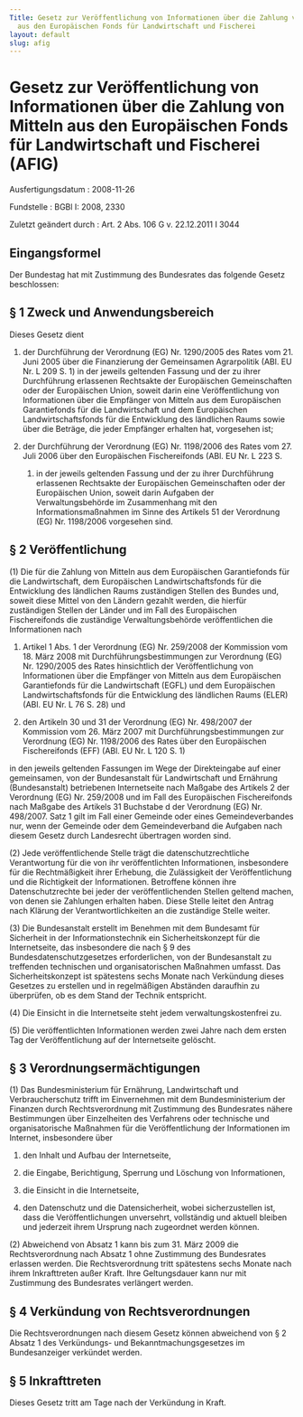 ```yaml
---
Title: Gesetz zur Veröffentlichung von Informationen über die Zahlung von Mitteln
  aus den Europäischen Fonds für Landwirtschaft und Fischerei
layout: default
slug: afig
---
```


# Gesetz zur Veröffentlichung von Informationen über die Zahlung von Mitteln aus den Europäischen Fonds für Landwirtschaft und Fischerei (AFIG)

Ausfertigungsdatum
:   2008-11-26

Fundstelle
:   BGBl I: 2008, 2330

Zuletzt geändert durch
:   Art. 2 Abs. 106 G v. 22.12.2011 I 3044


## Eingangsformel

Der Bundestag hat mit Zustimmung des Bundesrates das folgende Gesetz
beschlossen:


## § 1 Zweck und Anwendungsbereich

Dieses Gesetz dient

1.  der Durchführung der Verordnung (EG) Nr. 1290/2005 des Rates vom 21.
    Juni 2005 über die Finanzierung der Gemeinsamen Agrarpolitik (ABl. EU
    Nr. L 209 S. 1) in der jeweils geltenden Fassung und der zu ihrer
    Durchführung erlassenen Rechtsakte der Europäischen Gemeinschaften
    oder der Europäischen Union, soweit darin eine Veröffentlichung von
    Informationen über die Empfänger von Mitteln aus dem Europäischen
    Garantiefonds für die Landwirtschaft und dem Europäischen
    Landwirtschaftsfonds für die Entwicklung des ländlichen Raums sowie
    über die Beträge, die jeder Empfänger erhalten hat, vorgesehen ist;


2.  der Durchführung der Verordnung (EG) Nr. 1198/2006 des Rates vom 27.
    Juli 2006 über den Europäischen Fischereifonds (ABl. EU Nr. L 223 S.
    1) in der jeweils geltenden Fassung und der zu ihrer Durchführung
    erlassenen Rechtsakte der Europäischen Gemeinschaften oder der
    Europäischen Union, soweit darin Aufgaben der Verwaltungsbehörde im
    Zusammenhang mit den Informationsmaßnahmen im Sinne des Artikels 51
    der Verordnung (EG) Nr. 1198/2006 vorgesehen sind.





## § 2 Veröffentlichung

(1) Die für die Zahlung von Mitteln aus dem Europäischen Garantiefonds
für die Landwirtschaft, dem Europäischen Landwirtschaftsfonds für die
Entwicklung des ländlichen Raums zuständigen Stellen des Bundes und,
soweit diese Mittel von den Ländern gezahlt werden, die hierfür
zuständigen Stellen der Länder und im Fall des Europäischen
Fischereifonds die zuständige Verwaltungsbehörde veröffentlichen die
Informationen nach

1.  Artikel 1 Abs. 1 der Verordnung (EG) Nr. 259/2008 der Kommission vom
    18\. März 2008 mit Durchführungsbestimmungen zur Verordnung (EG) Nr.
    1290/2005 des Rates hinsichtlich der Veröffentlichung von
    Informationen über die Empfänger von Mitteln aus dem Europäischen
    Garantiefonds für die Landwirtschaft (EGFL) und dem Europäischen
    Landwirtschaftsfonds für die Entwicklung des ländlichen Raums (ELER)
    (ABl. EU Nr. L 76 S. 28) und


2.  den Artikeln 30 und 31 der Verordnung (EG) Nr. 498/2007 der Kommission
    vom 26. März 2007 mit Durchführungsbestimmungen zur Verordnung (EG)
    Nr. 1198/2006 des Rates über den Europäischen Fischereifonds (EFF)
    (ABl. EU Nr. L 120 S. 1)



in den jeweils geltenden Fassungen im Wege der Direkteingabe auf einer
gemeinsamen, von der Bundesanstalt für Landwirtschaft und Ernährung
(Bundesanstalt) betriebenen Internetseite nach Maßgabe des Artikels 2
der Verordnung (EG) Nr. 259/2008 und im
Fall des              Europäischen Fischereifonds nach Maßgabe des
Artikels 31 Buchstabe d der Verordnung (EG) Nr. 498/2007. Satz 1 gilt
im Fall einer Gemeinde oder eines Gemeindeverbandes nur, wenn der
Gemeinde oder dem Gemeindeverband die Aufgaben nach diesem Gesetz
durch Landesrecht übertragen worden sind.

(2) Jede veröffentlichende Stelle trägt die datenschutzrechtliche
Verantwortung für die von ihr veröffentlichten Informationen,
insbesondere für die Rechtmäßigkeit ihrer Erhebung, die Zulässigkeit
der Veröffentlichung und die Richtigkeit der Informationen. Betroffene
können ihre Datenschutzrechte bei jeder der veröffentlichenden Stellen
geltend machen, von denen sie Zahlungen erhalten haben. Diese Stelle
leitet den Antrag nach Klärung der Verantwortlichkeiten an die
zuständige Stelle weiter.

(3) Die Bundesanstalt erstellt im Benehmen mit dem Bundesamt für
Sicherheit in der Informationstechnik ein Sicherheitskonzept für die
Internetseite, das insbesondere die nach § 9 des
Bundesdatenschutzgesetzes erforderlichen, von der Bundesanstalt zu
treffenden technischen und organisatorischen Maßnahmen umfasst. Das
Sicherheitskonzept ist spätestens sechs Monate nach Verkündung dieses
Gesetzes zu erstellen und in regelmäßigen Abständen daraufhin zu
überprüfen, ob es dem Stand der Technik entspricht.

(4) Die Einsicht in die Internetseite steht jedem
verwaltungskostenfrei zu.

(5) Die veröffentlichten Informationen werden zwei Jahre nach dem
ersten Tag der Veröffentlichung auf der Internetseite gelöscht.


## § 3 Verordnungsermächtigungen

(1) Das Bundesministerium für Ernährung, Landwirtschaft und
Verbraucherschutz trifft im Einvernehmen mit dem Bundesministerium der
Finanzen durch Rechtsverordnung mit Zustimmung des Bundesrates nähere
Bestimmungen über Einzelheiten des Verfahrens oder technische und
organisatorische Maßnahmen für die Veröffentlichung der Informationen
im Internet, insbesondere über

1.  den Inhalt und Aufbau der Internetseite,


2.  die Eingabe, Berichtigung, Sperrung und Löschung von Informationen,


3.  die Einsicht in die Internetseite,


4.  den Datenschutz und die Datensicherheit, wobei sicherzustellen ist,
    dass die Veröffentlichungen unversehrt, vollständig und aktuell
    bleiben und jederzeit ihrem Ursprung nach zugeordnet werden können.




(2) Abweichend von Absatz 1 kann bis zum 31. März 2009 die
Rechtsverordnung nach Absatz 1 ohne Zustimmung des Bundesrates
erlassen werden. Die Rechtsverordnung tritt spätestens sechs Monate
nach ihrem Inkrafttreten außer Kraft. Ihre Geltungsdauer kann nur mit
Zustimmung des Bundesrates verlängert werden.


## § 4 Verkündung von Rechtsverordnungen

Die Rechtsverordnungen nach diesem Gesetz können abweichend von § 2
Absatz 1 des Verkündungs- und Bekanntmachungsgesetzes im
Bundesanzeiger verkündet werden.


## § 5 Inkrafttreten

Dieses Gesetz tritt am Tage nach der Verkündung in Kraft.

